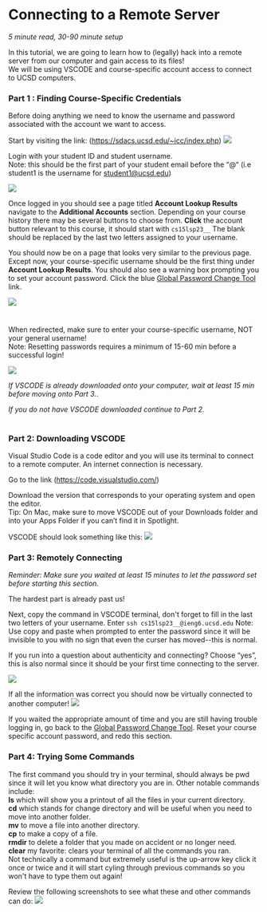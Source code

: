 # Connecting to a Remote Server #
 
*5 minute read, 30-90 minute setup* 

In this tutorial, we are going to learn how to (legally) hack into a remote server from our computer and gain access to its files!<br>
We will be using VSCODE and course-specific account access to connect to UCSD computers.

### Part 1 : Finding Course-Specific Credentials ###
Before doing anything we need to know the username and password associated with the account we want to access.

Start by visiting the link: 
(https://sdacs.ucsd.edu/~icc/index.php)
<img src="./images/accountlookup.png">

Login with your student ID and student username. <br>
Note: this should be the first part of your student email before the “@“ (i.e student1 is the username for student1@ucsd.edu)

<img src="./images/resultsloggedin1.png">

Once logged in you should see a page titled **Account Lookup Results** navigate to the **Additional Accounts** section.
Depending on your course history there may be several buttons to choose from.
**Click** the account button relevant to this course, it should start with `cs15lsp23__`
The blank should be replaced by the last two letters assigned to your username.

You should now be on a page that looks very similar to the previous page. Except now, your course-specific username should be the first thing under **Account Lookup Results**. You should also see a warning box prompting you to set your account password. Click the blue <ins>Global Password Change Tool</ins> link.

<img src="./images/resultsloggedin2.png">

#
When redirected, make sure to enter your course-specific username, NOT your general username! <br>
Note: Resetting passwords requires a minimum of 15-60 min before a successful login!

<img src="./images/enteruser.png">


*If VSCODE is already downloaded onto your computer, wait at least 15 min before moving onto Part 3.*. 

*If you do not have VSCODE downloaded continue to Part 2.*
#

### Part 2: Downloading VSCODE ###
Visual Studio Code is a code editor and you will use its terminal to connect to a remote computer. An internet connection is necessary. 

Go to the link (https://code.visualstudio.com/)

Download the version that corresponds to your operating system and open the editor. <br>
Tip: On Mac, make sure to move VSCODE out of your Downloads folder and into your Apps Folder if you can’t find it in Spotlight.

VSCODE should look something like this:
<img src="./images/VSCODE.png">

### Part 3: Remotely Connecting ###
*Reminder: Make sure you waited at least 15 minutes to let the password set before starting this section.*

The hardest part is already past us!

Next, copy the command in VSCODE terminal, don't forget to fill in the last two letters of your username.
Enter `ssh cs15lsp23__@ieng6.ucsd.edu`
Note: Use copy and paste when prompted to enter the password since it will be invisible to you with no sign that even the curser has moved--this is normal.

If you run into a question about authenticity and connecting? Choose “yes”, this is also normal since it should be your first time connecting to the server.

<img src ="./images/firsttimelogin.png">

If all the information was correct you should now be virtually connected to another computer!
<img src ="./images/success.png">

If you waited the appropriate amount of time and you are still having trouble logging in, go back to the <ins>Global Password Change Tool</ins>. Reset your course specific account password, and redo this section.

### Part 4: Trying Some Commands ###
The first command you should try in your terminal, should always be pwd since it will let you know what directory you are in.
Other notable commands include: <br>
**ls** which will show you a printout of all the files in your current directory. <br>
**cd** which stands for change directory and will be useful when you need to move into another folder. <br>
**mv** to move a file into another directory. <br>
**cp** to make a copy of a file. <br>
**rmdir** to delete a folder that you made on accident or no longer need. <br>
**clear** my favorite: clears your terminal of all the commands you ran. <br>
Not technically a command but extremely useful is the up-arrow key click it once or twice and it will start cyling through previous commands so you won't have to type them out again!


Review the following screenshots to see what these and other commands can do:
<img src="./images/somecommands.png">
